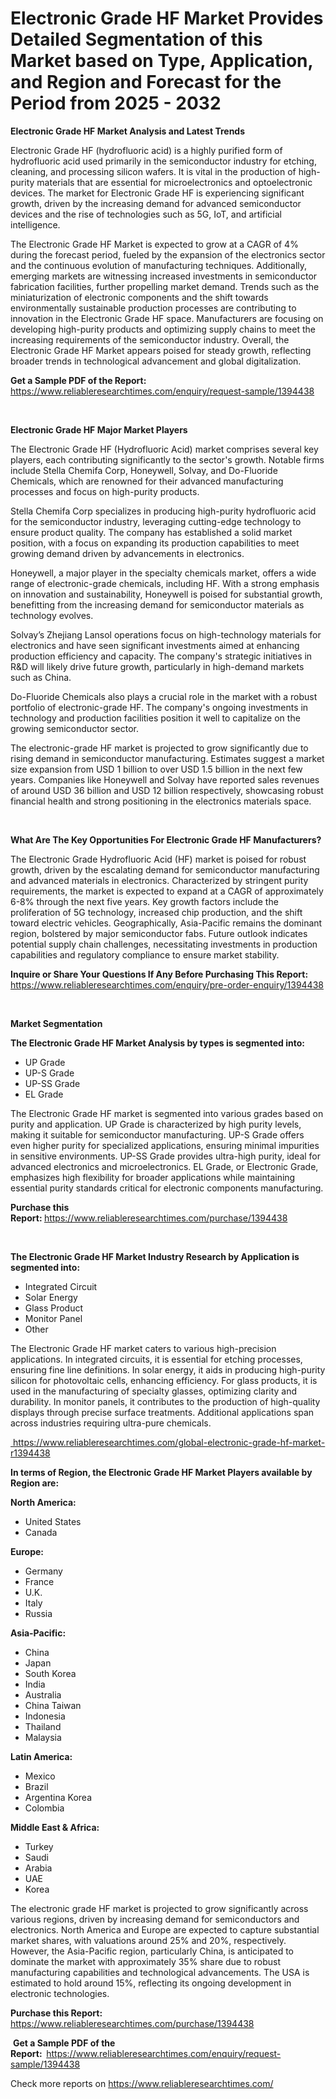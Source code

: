 <p><h1>Electronic Grade HF Market Provides Detailed Segmentation of this Market based on Type, Application, and Region and Forecast for the Period from 2025 - 2032</h1></p><p><strong>Electronic Grade HF Market Analysis and Latest Trends</strong></p>
<p><p>Electronic Grade HF (hydrofluoric acid) is a highly purified form of hydrofluoric acid used primarily in the semiconductor industry for etching, cleaning, and processing silicon wafers. It is vital in the production of high-purity materials that are essential for microelectronics and optoelectronic devices. The market for Electronic Grade HF is experiencing significant growth, driven by the increasing demand for advanced semiconductor devices and the rise of technologies such as 5G, IoT, and artificial intelligence.</p><p>The Electronic Grade HF Market is expected to grow at a CAGR of 4% during the forecast period, fueled by the expansion of the electronics sector and the continuous evolution of manufacturing techniques. Additionally, emerging markets are witnessing increased investments in semiconductor fabrication facilities, further propelling market demand. Trends such as the miniaturization of electronic components and the shift towards environmentally sustainable production processes are contributing to innovation in the Electronic Grade HF space. Manufacturers are focusing on developing high-purity products and optimizing supply chains to meet the increasing requirements of the semiconductor industry. Overall, the Electronic Grade HF Market appears poised for steady growth, reflecting broader trends in technological advancement and global digitalization.</p></p>
<p><strong>Get a Sample PDF of the Report:&nbsp;</strong> <a href="https://www.reliableresearchtimes.com/enquiry/request-sample/1394438?utm_campaign=2722&utm_medium=2&utm_source=Github&utm_content=ia&utm_term=22032025&utm_id=electronic-grade-hf">https://www.reliableresearchtimes.com/enquiry/request-sample/1394438</a></p>
<p>&nbsp;</p>
<p><strong>Electronic Grade HF Major Market Players</strong></p>
<p><p>The Electronic Grade HF (Hydrofluoric Acid) market comprises several key players, each contributing significantly to the sector's growth. Notable firms include Stella Chemifa Corp, Honeywell, Solvay, and Do-Fluoride Chemicals, which are renowned for their advanced manufacturing processes and focus on high-purity products.</p><p>Stella Chemifa Corp specializes in producing high-purity hydrofluoric acid for the semiconductor industry, leveraging cutting-edge technology to ensure product quality. The company has established a solid market position, with a focus on expanding its production capabilities to meet growing demand driven by advancements in electronics.</p><p>Honeywell, a major player in the specialty chemicals market, offers a wide range of electronic-grade chemicals, including HF. With a strong emphasis on innovation and sustainability, Honeywell is poised for substantial growth, benefitting from the increasing demand for semiconductor materials as technology evolves.</p><p>Solvay’s Zhejiang Lansol operations focus on high-technology materials for electronics and have seen significant investments aimed at enhancing production efficiency and capacity. The company's strategic initiatives in R&D will likely drive future growth, particularly in high-demand markets such as China.</p><p>Do-Fluoride Chemicals also plays a crucial role in the market with a robust portfolio of electronic-grade HF. The company's ongoing investments in technology and production facilities position it well to capitalize on the growing semiconductor sector.</p><p>The electronic-grade HF market is projected to grow significantly due to rising demand in semiconductor manufacturing. Estimates suggest a market size expansion from USD 1 billion to over USD 1.5 billion in the next few years. Companies like Honeywell and Solvay have reported sales revenues of around USD 36 billion and USD 12 billion respectively, showcasing robust financial health and strong positioning in the electronics materials space.</p></p>
<p>&nbsp;</p>
<p><strong>What Are The Key Opportunities For Electronic Grade HF Manufacturers?</strong></p>
<p><p>The Electronic Grade Hydrofluoric Acid (HF) market is poised for robust growth, driven by the escalating demand for semiconductor manufacturing and advanced materials in electronics. Characterized by stringent purity requirements, the market is expected to expand at a CAGR of approximately 6-8% through the next five years. Key growth factors include the proliferation of 5G technology, increased chip production, and the shift toward electric vehicles. Geographically, Asia-Pacific remains the dominant region, bolstered by major semiconductor fabs. Future outlook indicates potential supply chain challenges, necessitating investments in production capabilities and regulatory compliance to ensure market stability.</p></p>
<p><strong>Inquire or Share Your Questions If Any Before Purchasing This Report:</strong> <a href="https://www.reliableresearchtimes.com/enquiry/pre-order-enquiry/1394438?utm_campaign=2722&utm_medium=2&utm_source=Github&utm_content=ia&utm_term=22032025&utm_id=electronic-grade-hf">https://www.reliableresearchtimes.com/enquiry/pre-order-enquiry/1394438</a></p>
<p>&nbsp;</p>
<p><strong>Market Segmentation</strong></p>
<p><strong>The Electronic Grade HF Market Analysis by types is segmented into:</strong></p>
<p><ul><li>UP Grade</li><li>UP-S Grade</li><li>UP-SS Grade</li><li>EL Grade</li></ul></p>
<p><p>The Electronic Grade HF market is segmented into various grades based on purity and application. UP Grade is characterized by high purity levels, making it suitable for semiconductor manufacturing. UP-S Grade offers even higher purity for specialized applications, ensuring minimal impurities in sensitive environments. UP-SS Grade provides ultra-high purity, ideal for advanced electronics and microelectronics. EL Grade, or Electronic Grade, emphasizes high flexibility for broader applications while maintaining essential purity standards critical for electronic components manufacturing.</p></p>
<p><strong>Purchase this Report:&nbsp;</strong><a href="https://www.reliableresearchtimes.com/purchase/1394438?utm_campaign=2722&utm_medium=2&utm_source=Github&utm_content=ia&utm_term=22032025&utm_id=electronic-grade-hf">https://www.reliableresearchtimes.com/purchase/1394438</a></p>
<p>&nbsp;</p>
<p><strong>The Electronic Grade HF Market Industry Research by Application is segmented into:</strong></p>
<p><ul><li>Integrated Circuit</li><li>Solar Energy</li><li>Glass Product</li><li>Monitor Panel</li><li>Other</li></ul></p>
<p><p>The Electronic Grade HF market caters to various high-precision applications. In integrated circuits, it is essential for etching processes, ensuring fine line definitions. In solar energy, it aids in producing high-purity silicon for photovoltaic cells, enhancing efficiency. For glass products, it is used in the manufacturing of specialty glasses, optimizing clarity and durability. In monitor panels, it contributes to the production of high-quality displays through precise surface treatments. Additional applications span across industries requiring ultra-pure chemicals.</p></p>
<p><a href="https://www.reliableresearchtimes.com/global-electronic-grade-hf-market-r1394438?utm_campaign=2722&utm_medium=2&utm_source=Github&utm_content=ia&utm_term=22032025&utm_id=electronic-grade-hf">&nbsp;https://www.reliableresearchtimes.com/global-electronic-grade-hf-market-r1394438</a></p>
<p><strong>In terms of Region, the Electronic Grade HF Market Players available by Region are:</strong></p>
<p>
    <p> <strong> North America: </strong>
        <ul>
            <li>United States</li>
            <li>Canada</li>
        </ul>
        </p> 
    <p> <strong> Europe: </strong>
        <ul>
            <li>Germany</li>
            <li>France</li>
            <li>U.K.</li>
            <li>Italy</li>
            <li>Russia</li>
        </ul>
        </p> 
    <p> <strong> Asia-Pacific: </strong>
        <ul>
            <li>China</li>
            <li>Japan</li>
            <li>South Korea</li>
            <li>India</li>
            <li>Australia</li>
            <li>China Taiwan</li>
            <li>Indonesia</li>
            <li>Thailand</li>
            <li>Malaysia</li>
        </ul>
        </p> 
    <p> <strong> Latin America: </strong>
        <ul>
            <li>Mexico</li>
            <li>Brazil</li>
            <li>Argentina Korea</li>
            <li>Colombia</li>
        </ul>
        </p> 
    <p> <strong> Middle East & Africa: </strong>
        <ul>
            <li>Turkey</li>
            <li>Saudi</li>
            <li>Arabia</li>
            <li>UAE</li>
            <li>Korea</li>
        </ul>
    </p>
    </p>
<p><p>The electronic grade HF market is projected to grow significantly across various regions, driven by increasing demand for semiconductors and electronics. North America and Europe are expected to capture substantial market shares, with valuations around 25% and 20%, respectively. However, the Asia-Pacific region, particularly China, is anticipated to dominate the market with approximately 35% share due to robust manufacturing capabilities and technological advancements. The USA is estimated to hold around 15%, reflecting its ongoing development in electronic technologies.</p></p>
<p><strong>Purchase this Report: </strong><a href="https://www.reliableresearchtimes.com/purchase/1394438?utm_campaign=2722&utm_medium=2&utm_source=Github&utm_content=ia&utm_term=22032025&utm_id=electronic-grade-hf">https://www.reliableresearchtimes.com/purchase/1394438</a></p>
<p>&nbsp;<strong>Get a Sample PDF of the Report:&nbsp;&nbsp;</strong><a href="https://www.reliableresearchtimes.com/enquiry/request-sample/1394438?utm_campaign=2722&utm_medium=2&utm_source=Github&utm_content=ia&utm_term=22032025&utm_id=electronic-grade-hf">https://www.reliableresearchtimes.com/enquiry/request-sample/1394438</a></p>
<p><strong></strong></p>
<p>Check more reports on <a href="https://www.reliableresearchtimes.com/?utm_campaign=2722&utm_medium=2&utm_source=Github&utm_content=ia&utm_term=22032025&utm_id=electronic-grade-hf">https://www.reliableresearchtimes.com/</a></p>